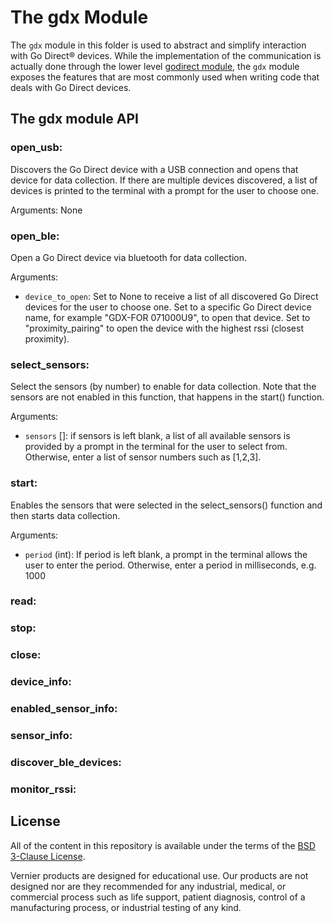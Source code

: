 # The gdx Module

The `gdx` module in this folder is used to abstract and simplify interaction with Go Direct® devices. While the implementation of the communication is actually done through the lower level [godirect module](https://pypi.org/project/godirect/), the `gdx` module exposes the features that are most commonly used when writing code that deals with Go Direct devices.

## The gdx module API

### open_usb:
Discovers the Go Direct device with a USB connection and opens that device for data collection. If there are multiple devices discovered, a list of devices is printed to the terminal with a prompt for the user to choose one.

Arguments: None

### open_ble:
Open a Go Direct device via bluetooth for data collection.

Arguments: 
- `device_to_open`: Set to None to receive a list of all discovered Go Direct devices for the user to choose one. Set to a specific Go Direct device name, for example "GDX-FOR 071000U9", to open that device. Set to "proximity_pairing" to open the device with the highest rssi (closest proximity).

### select_sensors:
Select the sensors (by number) to enable for data collection. Note that the sensors are not enabled in this function, that happens in the start() function.

Arguments:
- `sensors` []: if sensors is left blank, a list of all available sensors is provided by a prompt in the terminal for the user to select from. Otherwise, enter a list of sensor numbers such as [1,2,3].

### start:
Enables the sensors that were selected in the select_sensors() function and then starts data collection.

Arguments: 
- `period` (int): If period is left blank, a prompt in the terminal allows the user to enter the period. Otherwise, enter a period in milliseconds, e.g. 1000

### read:

### stop:

### close:

### device_info:

### enabled_sensor_info:

### sensor_info:

### discover_ble_devices:

### monitor_rssi:

## License

All of the content in this repository is available under the terms of the [BSD 3-Clause License](./LICENSE).

Vernier products are designed for educational use. Our products are not designed nor are they recommended for any industrial, medical, or commercial process such as life support, patient diagnosis, control of a manufacturing process, or industrial testing of any kind.